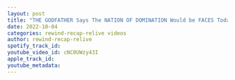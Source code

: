 ```yaml
---
layout: post
title: "THE GODFATHER Says The NATION OF DOMINATION Would be FACES Today"
date: 2022-10-04
categories: rewind-recap-relive videos
author: rewind-recap-relive
spotify_track_id: 
youtube_video_id: cNC0UWzy43I
apple_track_id: 
youtube_metadata: 
---
```

